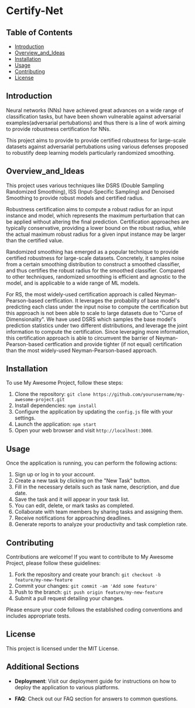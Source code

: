 # Certify-Net

## Table of Contents

- [Introduction](#introduction)
- [Overview_and_Ideas](#overview_and_ideas)
- [Installation](#installation)
- [Usage](#usage)
- [Contributing](#contributing)
- [License](#license)

## Introduction

Neural networks (NNs) have achieved great advances on a wide range of classification tasks, but have been shown vulnerable against adversarial examples(adversarial pertubations) and thus there is a line of work aiming to provide robustness certification for NNs.

This project aims to provide to provide certified robustness for large-scale datasets against adversarial pertubations using various defenses proposed to robustify deep learning models particularly randomized smoothing. 

## Overview_and_Ideas

This project uses various techniques like DSRS (Double Sampling Randomized Smoothing), ISS (Input-Specific Sampling) and Denoised Smoothing to provide robust models and certified radius.

Robustness certification aims to compute a robust radius for an input instance and model, which represents the maximum perturbation that can be applied without altering the final prediction. Certification approaches are typically conservative, providing a lower bound on the robust radius, while the actual maximum robust radius for a given input instance may be larger than the certified value. 

Randomized smoothing has emerged as a popular technique to provide certified robustness for large-scale datasets. Concretely, it samples noise from a certain smoothing distribution to construct a smoothed classifier, and thus certifies the robust radius for the smoothed classifier. Compared to other techniques, randomized smoothing is efficient and agnostic to the model, and is applicable to a wide range of ML models.

For RS, the most widely-used certification approach is called Neyman-Pearson-based certfication. It leverages the probability of base model's predicting each class under the input noise to compute the certification but this approach is not been able to scale to large datasets due to "Curse of Dimensionality".
We have used DSRS which samples the base model's prediction statistics under two different distributions, and leverage the joint information to compute the certification. Since leveraging more information, this certification approach is able to circumvent the barrier of Neyman-Pearson-based certfication and provide 
tighter (if not equal) certification than the most widely-used Neyman-Pearson-based approach.


## Installation

To use My Awesome Project, follow these steps:

1. Clone the repository: `git clone https://github.com/yourusername/my-awesome-project.git`
2. Install dependencies: `npm install`
3. Configure the application by updating the `config.js` file with your settings.
4. Launch the application: `npm start`
5. Open your web browser and visit `http://localhost:3000`.

## Usage

Once the application is running, you can perform the following actions:

1. Sign up or log in to your account.
2. Create a new task by clicking on the "New Task" button.
3. Fill in the necessary details such as task name, description, and due date.
4. Save the task and it will appear in your task list.
5. You can edit, delete, or mark tasks as completed.
6. Collaborate with team members by sharing tasks and assigning them.
7. Receive notifications for approaching deadlines.
8. Generate reports to analyze your productivity and task completion rate.

## Contributing

Contributions are welcome! If you want to contribute to My Awesome Project, please follow these guidelines:

1. Fork the repository and create your branch: `git checkout -b feature/my-new-feature`
2. Commit your changes: `git commit -am 'Add some feature'`
3. Push to the branch: `git push origin feature/my-new-feature`
4. Submit a pull request detailing your changes.

Please ensure your code follows the established coding conventions and includes appropriate tests.

## License

This project is licensed under the MIT License.

## Additional Sections

- **Deployment**: Visit our deployment guide for instructions on how to deploy the application to various platforms.
<!-- - **Documentation**: Access the full documentation [here](https://docs.myawesomeproject.com). -->
<!-- - **Changelog**: View the changelog to see the history of changes between versions. -->
- **FAQ**: Check out our FAQ section for answers to common questions.
